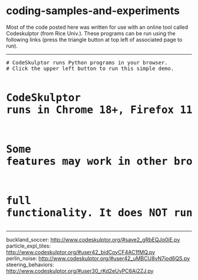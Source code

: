 # coding-samples-and-experiments

Most of the code posted here was written for use with an online tool called Codeskulptor (from Rice Univ.). These programs can be run using the following links (press the triangle button at top left of associated page to run).

<hr>
<pre># CodeSkulptor runs Python programs in your browser.
# Click the upper left button to run this simple demo.

# CodeSkulptor runs in Chrome 18+, Firefox 11+, and Safari 6+.
# Some features may work in other browsers, but do not expect
# full functionality.  It does NOT run in Internet Explorer.</pre>
<hr>

buckland_soccer: http://www.codeskulptor.org/#save2_gRbEQJq0iE.py <br>
particle_expl_tiles: http://www.codeskulptor.org/#user42_bidCoyCF4AC1fMQ.py <br>
perlin_noise: http://www.codeskulptor.org/#user42_uMBCU8vN7iod6QS.py <br>
steering_behaviors: http://www.codeskulptor.org/#user30_rKd2eUvPC6Ai2ZJ.py
